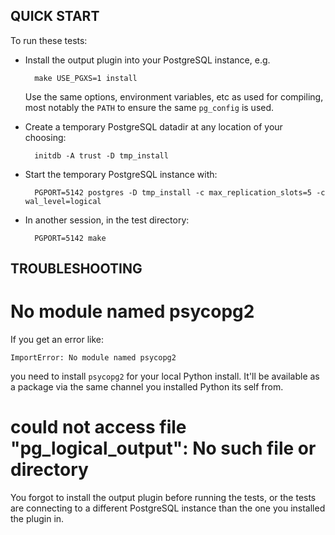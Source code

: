 QUICK START
---

To run these tests:

* Install the output plugin into your PostgreSQL instance, e.g.

        make USE_PGXS=1 install

  Use the same options, environment variables, etc as used for compiling,
  most notably the `PATH` to ensure the same `pg_config` is used.

* Create a temporary PostgreSQL datadir at any location of your choosing:

        initdb -A trust -D tmp_install

* Start the temporary PostgreSQL instance with:

        PGPORT=5142 postgres -D tmp_install -c max_replication_slots=5 -c wal_level=logical

* In another session, in the test directory:

        PGPORT=5142 make


TROUBLESHOOTING
---

No module named psycopg2
===

If you get an error like:

    ImportError: No module named psycopg2

you need to install `psycopg2` for your local Python install. It'll be
available as a package via the same channel you installed Python its self from.

could not access file "pg_logical_output": No such file or directory
===

You forgot to install the output plugin before running the tests, or
the tests are connecting to a different PostgreSQL instance than the
one you installed the plugin in.
